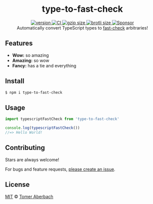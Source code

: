 <h1 align="center">
  type-to-fast-check
</h1>

<div align="center">
  <a href="https://npmjs.org/package/type-to-fast-check">
    <img src="https://badgen.net/npm/v/type-to-fast-check" alt="version" />
  </a>
  <a href="https://github.com/TomerAberbach/type-to-fast-check/actions">
    <img src="https://github.com/TomerAberbach/type-to-fast-check/workflows/CI/badge.svg" alt="CI" />
  </a>
  <a href="https://unpkg.com/type-to-fast-check/dist/index.js">
    <img src="https://deno.bundlejs.com/?q=type-to-fast-check&badge" alt="gzip size" />
  </a>
  <a href="https://unpkg.com/type-to-fast-check/dist/index.js">
    <img src="https://deno.bundlejs.com/?q=type-to-fast-check&config={%22compression%22:{%22type%22:%22brotli%22}}&badge" alt="brotli size" />
  </a>
  <a href="https://github.com/sponsors/TomerAberbach">
    <img src="https://img.shields.io/static/v1?label=Sponsor&message=%E2%9D%A4&logo=GitHub&color=%23fe8e86" alt="Sponsor" />
  </a>
</div>

<div align="center">
  Automatically convert TypeScript types to <a href="https://github.com/dubzzz/fast-check">fast-check</a> arbitraries!
</div>

## Features

- **Wow:** so amazing
- **Amazing:** so wow
- **Fancy:** has a tie and everything

## Install

```sh
$ npm i type-to-fast-check
```

## Usage

```js
import typescriptFastCheck from 'type-to-fast-check'

console.log(typescriptFastCheck())
//=> Hello World!
```

## Contributing

Stars are always welcome!

For bugs and feature requests,
[please create an issue](https://github.com/TomerAberbach/type-to-fast-check/issues/new).

## License

[MIT](https://github.com/TomerAberbach/type-to-fast-check/blob/main/license) ©
[Tomer Aberbach](https://github.com/TomerAberbach)
